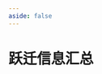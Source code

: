 ```yaml
---
aside: false
---
```

# 跃迁信息汇总

<WishInfo />

<script setup>
import WishInfo from "../.vitepress/components/hsr/WishInfo2.vue";
</script>
